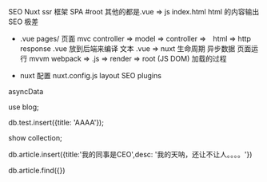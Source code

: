 SEO  Nuxt ssr 框架
SPA #root 其他的都是.vue => js
index.html html 的内容输出 SEO 极差

- .vue pages/ 页面
mvc controller => model => controller =>　html => http response
.vue 放到后端来编译
文本 .vue => nuxt
生命周期 异步数据 页面运行 
mvvm webpack => .js => render => root (JS DOM)
加载的过程

- nuxt 配置
nuxt.config.js
layout SEO
plugins









asyncData


use blog; 

db.test.insert({title: 'AAAA'});

show collection;

db.article.insert({title:'我的同事是CEO',desc: '我的天呐，还让不让人。。。。'})

db.article.find({})